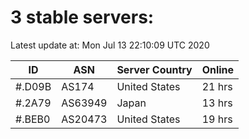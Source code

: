 # 3 stable servers:

Latest update at: Mon Jul 13 22:10:09 UTC 2020

| ID | ASN | Server Country | Online |
| -- | --- | -------------- | ------ |
| #.D09B | AS174 | United States | 21 hrs |
| #.2A79 | AS63949 | Japan | 13 hrs |
| #.BEB0 | AS20473 | United States | 19 hrs |

